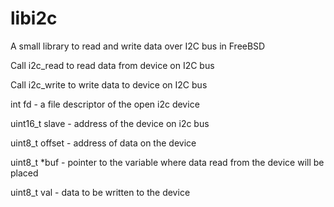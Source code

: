 libi2c
======

A small library to read and write data over I2C bus in FreeBSD


Call i2c_read to read data from device on I2C bus

Call i2c_write to write data to device on I2C bus


int fd - a file descriptor of the open i2c device

uint16_t slave - address of the device on i2c bus

uint8_t offset - address of data on the device

uint8_t *buf - pointer to the variable where data read from the device will be placed

uint8_t val - data to be written to the device
